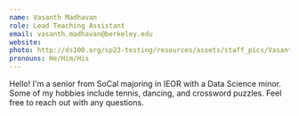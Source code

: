 ```yaml
---
name: Vasanth Madhavan
role: Lead Teaching Assistant
email: vasanth.madhavan@berkeley.edu
website: 
photo: http://ds100.org/sp23-testing/resources/assets/staff_pics/Vasanth_Madhavan.jpg
pronouns: He/Him/His
---
```

Hello! I'm a senior from SoCal majoring in IEOR with a Data Science minor. Some of my hobbies include tennis, dancing, and crossword puzzles. Feel free to reach out with any questions.
